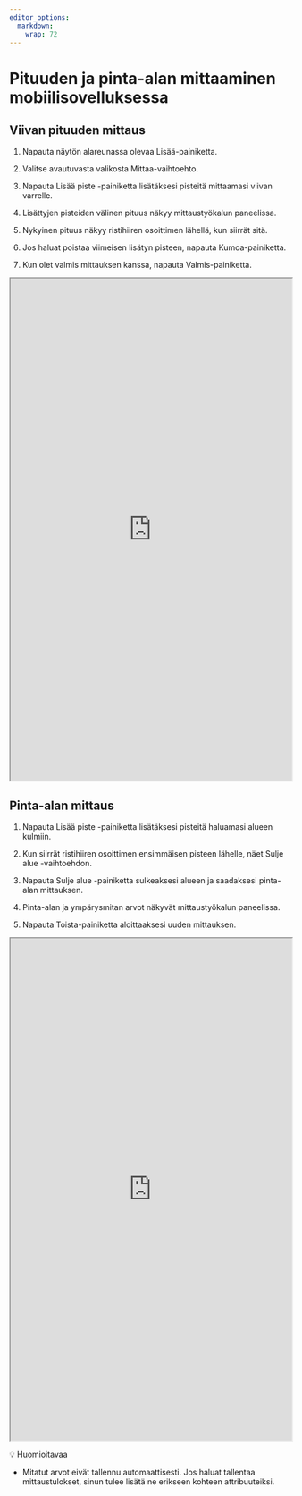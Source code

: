 ```yaml
---
editor_options: 
  markdown: 
    wrap: 72
---
```


# Pituuden ja pinta-alan mittaaminen mobiilisovelluksessa

## Viivan pituuden mittaus

1.  Napauta näytön alareunassa olevaa Lisää-painiketta.

2.  Valitse avautuvasta valikosta Mittaa-vaihtoehto.

3.  Napauta Lisää piste -painiketta lisätäksesi pisteitä mittaamasi
    viivan varrelle.

4.  Lisättyjen pisteiden välinen pituus näkyy mittaustyökalun
    paneelissa.

5.  Nykyinen pituus näkyy ristihiiren osoittimen lähellä, kun siirrät
    sitä.

6.  Jos haluat poistaa viimeisen lisätyn pisteen, napauta
    Kumoa-painiketta.

7.  Kun olet valmis mittauksen kanssa, napauta Valmis-painiketta.

<iframe src="https://drive.google.com/file/d/1_I1kABk25cw7wkmXJ3ydEjtYYLBrn9es/preview" width="100%" height="900" allowfullscreen="allowfullscreen">

</iframe>

## Pinta-alan mittaus

1.  Napauta Lisää piste -painiketta lisätäksesi pisteitä haluamasi
    alueen kulmiin.

2.  Kun siirrät ristihiiren osoittimen ensimmäisen pisteen lähelle, näet
    Sulje alue -vaihtoehdon.

3.  Napauta Sulje alue -painiketta sulkeaksesi alueen ja saadaksesi
    pinta-alan mittauksen.

4.  Pinta-alan ja ympärysmitan arvot näkyvät mittaustyökalun paneelissa.

5.  Napauta Toista-painiketta aloittaaksesi uuden mittauksen.

<iframe src="https://drive.google.com/file/d/1qDeutE9MvH_qxlQbpHT-SsOn4Ma3vjit/preview" width="100%" height="900" allowfullscreen="allowfullscreen">

</iframe>

💡 Huomioitavaa

-    Mitatut arvot eivät tallennu automaattisesti. Jos haluat tallentaa
    mittaustulokset, sinun tulee lisätä ne erikseen kohteen
    attribuuteiksi.
